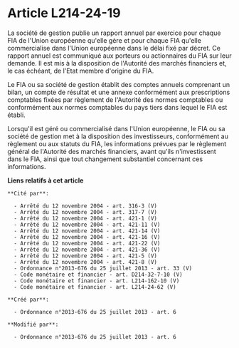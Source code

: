 # Article L214-24-19

La société de gestion publie un rapport annuel par exercice pour chaque FIA de l'Union européenne qu'elle gère et pour chaque
FIA qu'elle commercialise dans l'Union européenne dans le délai fixé par décret. Ce rapport annuel est communiqué aux
porteurs ou actionnaires du FIA sur leur demande. Il est mis à la disposition de l'Autorité des marchés financiers et, le cas
échéant, de l'Etat membre d'origine du FIA. 

Le FIA ou sa société de gestion établit des comptes annuels comprenant un bilan, un compte de résultat et une annexe
conformément aux prescriptions comptables fixées par règlement de l'Autorité des normes comptables ou conformément aux normes
comptables du pays tiers dans lequel le FIA est établi. 

Lorsqu'il est géré ou commercialisé dans l'Union européenne, le FIA ou sa société de gestion met à la disposition des
investisseurs, conformément au règlement ou aux statuts du FIA, les informations prévues par le règlement général de
l'Autorité des marchés financiers, avant qu'ils n'investissent dans le FIA, ainsi que tout changement substantiel concernant
ces informations.

**Liens relatifs à cet article**

	**Cité par**:

	  - Arrêté du 12 novembre 2004 - art. 316-3 (V)
	  - Arrêté du 12 novembre 2004 - art. 317-7 (V)
	  - Arrêté du 12 novembre 2004 - art. 421-1 (V)
	  - Arrêté du 12 novembre 2004 - art. 421-11 (V)
	  - Arrêté du 12 novembre 2004 - art. 421-14 (V)
	  - Arrêté du 12 novembre 2004 - art. 421-16 (V)
	  - Arrêté du 12 novembre 2004 - art. 421-22 (V)
	  - Arrêté du 12 novembre 2004 - art. 421-36 (V)
	  - Arrêté du 12 novembre 2004 - art. 421-5 (V)
	  - Arrêté du 12 novembre 2004 - art. 421-8 (V)
	  - Ordonnance n°2013-676 du 25 juillet 2013 - art. 33 (V)
	  - Code monétaire et financier - art. D214-32-7-10 (V)
	  - Code monétaire et financier - art. L214-162-10 (V)
	  - Code monétaire et financier - art. L214-24-62 (V)

	**Créé par**:

	  - Ordonnance n°2013-676 du 25 juillet 2013 - art. 6

	**Modifié par**:

	  - Ordonnance n°2013-676 du 25 juillet 2013 - art. 6
